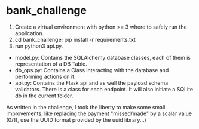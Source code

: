 # bank_challenge


1. Create a virtual environment with python >= 3 where to safely run the application.
2. cd bank_challenge; pip install -r requirements.txt
3. run python3 api.py.

* model.py: Contains the SQLAlchemy database classes, each of them is representation of a DB Table.
* db_ops.py: Contains a Class interacting with the database and performing actions on it.
* api.py: Contains the Flask api and as well the payload schema validators.
There is a class for each endpoint. It will also initiate a SQLite db  in the current folder.

As written in the challenge, I took the liberty to make some small improvements, like replacing the 
payment "missed/made" by a scalar value (0/1), use the UUID format provided by the uuid library...) 